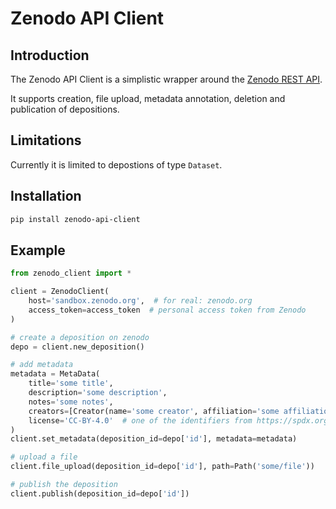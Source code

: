 # Zenodo API Client

## Introduction

The Zenodo API Client is a simplistic wrapper around the [Zenodo REST API](https://developers.zenodo.org/).

It supports creation, file upload, metadata annotation, deletion and publication of depositions.

## Limitations

Currently it is limited to depostions of type `Dataset`.

## Installation

```bash
pip install zenodo-api-client
```

## Example

```python
from zenodo_client import *

client = ZenodoClient(
    host='sandbox.zenodo.org',  # for real: zenodo.org
    access_token=access_token  # personal access token from Zenodo
)

# create a deposition on zenodo
depo = client.new_deposition()

# add metadata
metadata = MetaData(
    title='some title', 
    description='some description',
    notes='some notes',
    creators=[Creator(name='some creator', affiliation='some affiliation')],
    license='CC-BY-4.0'  # one of the identifiers from https://spdx.org/licenses/
)
client.set_metadata(deposition_id=depo['id'], metadata=metadata)

# upload a file
client.file_upload(deposition_id=depo['id'], path=Path('some/file'))

# publish the deposition
client.publish(deposition_id=depo['id'])
```
